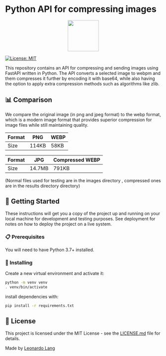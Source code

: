 # Python API for compressing images

<p align="center">
  <img src="https://upload.wikimedia.org/wikipedia/commons/c/c3/Python-logo-notext.svg" width="100" />
</p>

[![License: MIT](https://img.shields.io/badge/License-MIT-yellow.svg)](https://opensource.org/licenses/MIT)

This repository contains an API for compressing and sending images using FastAPI written in Python. The API converts a selected image to webpm and them compresses it further by encoding it with base64, while also having the option to apply extra compression methods such as algorithms like zlib.

## 📊 Comparison

We compare the original image (in png and jpeg format) to the webp format, which is a modern image format that provides superior compression for image files while still maintaining quality.

| Format    | PNG           | WEBP            |
|-----------|---------------|-----------------|
| Size      | 114KB         | 58KB            |

| Format    | JPG           | Compressed WEBP |
|-----------|---------------|-----------------|
| Size      | 14.7MB        | 791KB           |

(Normal files used for testing are in the images directory , compressed ones are in the results directory directory)

## 🏁 Getting Started

These instructions will get you a copy of the project up and running on your local machine for development and testing purposes. See deployment for notes on how to deploy the project on a live system.

### 📋 Prerequisites

You will need to have Python 3.7+ installed.

### 🔧 Installing

Create a new virtual environment and activate it:

```bash
python -m venv venv
. venv/bin/activate
```
install dependencies with:

```bash
pip install -r requirements.txt
```

## 📝 License

This project is licensed under the MIT License - see the [LICENSE.md](LICENSE.md) file for details.

Made  by [Leonardo Lang](https://github.com/leonardosblang)

